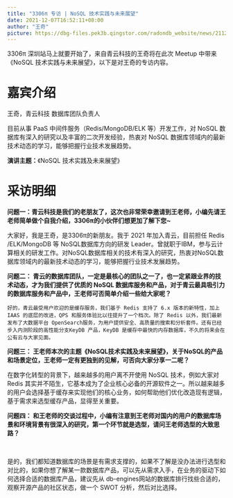 ```yaml
---
title: "3306π 专访 | NoSQL 技术实践与未来展望"
date: 2021-12-07T16:52:11+08:00
author: "王奇"
picture: https://dbg-files.pek3b.qingstor.com/radondb_website/news/211207_NoSQL%20%E6%8A%80%E6%9C%AF%E5%AE%9E%E8%B7%B5%E5%8F%8A%E6%9C%AA%E6%9D%A5%E5%B1%95%E6%9C%9B--%E7%8E%8B%E5%A5%87%7C%E9%9D%92%E4%BA%91%E7%A7%91%E6%8A%80/0.jpeg
---
```

3306π 深圳站马上就要开始了，来自青云科技的王奇将在此次 Meetup 中带来《NoSQL 技术实践与未来展望》，以下是对王奇的专访内容。
<!--more-->
# 嘉宾介绍

王奇，青云科技 数据库团队负责人

目前从事 PaaS 中间件服务（Redis/MongoDB/ELK 等）开发工作，对 NoSQL 数据库有深入的研究以及丰富的二次开发经验，热衷对 NoSQL 数据库领域内的最新技术动态的学习，能够把握行业技术发展趋势。

**演讲主题：**《NoSQL 技术实践及未来展望》

# 采访明细

**问题一：青云科技是我们的老朋友了，这次也非常荣幸邀请到王老师，小编先请王老师简单做个自我介绍，3306π的小伙伴们想更加了解下您~**

大家好，我是王奇，是3306π的新朋友。我于 2021 年加入青云，目前担任 Redis /ELK/MongoDB 等 NoSQL数据库方向的研发 Leader。曾就职于IBM，参与云计算相关的研发工作。对NoSQL数据库相关的技术有深入的研究，热衷对NoSQL数据库领域内的最新技术动态的学习，能够把握行业技术发展趋势。

**问题二：	青云的数据库团队，一定是最核心的团队之一了，也一定紧跟业界的技术动态，才为我们提供了优质的 NoSQL 数据库服务和产品，对于青云最具吸引力的数据库服务和产品中，王老师可否简单介绍一些给大家呢？**

	

	好的，青云最受用户欢迎的是缓存服务，我们基于 Redis 支持了 6.x 版本的新特性，加上IAAS 的底层的改进，QPS 和服务体验比以往提升了一个档次。除了 Redis 以外，我们最新发布了大数据平台 OpenSearch服务，为用户提供安全、高质量的搜索和分析套件。还有已经步入内测阶段的高性能分支KeyDB 产品，KeyDB 是缓存中最快的内存数据库，不久的将来会在公有云与大家见面。

**问题三：	王老师本次的主题《NoSQL技术实践及未来展望》，关于NoSQL的产品和场景定位，王老师一定有更独到的见解，可否向大家分享一二呢？**

在数字化转型的背景下，越来越多的用户离不开使用 NoSQL 技术，例如大家对 Redis 其实并不陌生，它基本成为了企业核心必备的开源软件之一。所以越来越多的用户会选择基于缓存来实现他们的核心业务，如何帮助他们优化改造现有逻辑，基于需求来选型缓存产品，显得至关重要。

**问题四：	和王老师的交谈过程中，小编有注意到王老师对国内的用户的数据库场景和环境背景有很深入的研究，第一个环节就是选型，请问王老师选型的大致思路？**

 

是的，我们都知道数据库的场景是有需求支撑的，如果不了解是没办法进行选型和对比的，如果你想了解某一款数据库产品，可以先从需求入手，在业务的驱动下如何选择合适的数据库产品，建议先从 db-engines网站的数据库排行找些合适的，观察开源产品的社区状态，做一个 SWOT 分析，然后对比选择。

